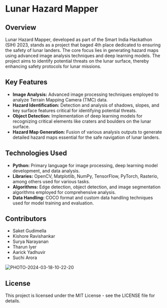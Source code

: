 # Lunar Hazard Mapper

## Overview

Lunar Hazard Mapper, developed as part of the Smart India Hackathon (SIH) 2023, stands as a project that baged 4th place dedicated to ensuring the safety of lunar landers. The core focus lies in generating hazard maps using advanced image analysis techniques and deep learning models. The project aims to identify potential threats on the lunar surface, thereby enhancing safety protocols for lunar missions.

## Key Features

- **Image Analysis:** Advanced image processing techniques employed to analyze Terrain Mapping Camera (TMC) data.
- **Hazard Identification:** Detection and analysis of shadows, slopes, and key surface features critical for identifying potential threats.
- **Object Detection:** Implementation of deep learning models for recognizing critical elements like craters and boulders on the lunar surface.
- **Hazard Map Generation:** Fusion of various analysis outputs to generate detailed hazard maps essential for the safe navigation of lunar landers.

## Technologies Used

- **Python:** Primary language for image processing, deep learning model development, and data analysis.
- **Libraries:** OpenCV, Matplotlib, NumPy, TensorFlow, PyTorch, Rasterio, among others used for various tasks.
- **Algorithms:** Edge detection, object detection, and image segmentation algorithms employed for comprehensive analysis.
- **Data Handling:** COCO format and custom data handling techniques used for model training and evaluation.

## Contributors
- Saket Gudimella
- Kishore Ravishankar
- Surya Narayanan
- Tharun Iyer
- Aarick Yadhuvir
- Suchi Arora

![PHOTO-2024-03-18-10-22-20](https://github.com/SaketGudimella/SIH/assets/106355242/9be4b7fe-8055-4bee-ad62-82bd8b74dd76)


## License
This project is licensed under the MIT License - see the LICENSE file for details.

